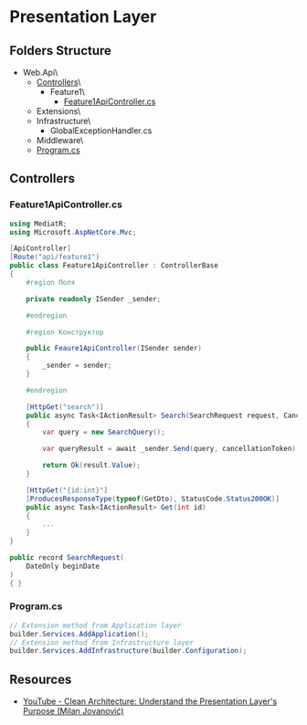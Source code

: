 # Presentation Layer
## Folders Structure
* Web.Api\
  * [Controllers](#controllers)\
    * Feature1\
      * [Feature1ApiController.cs](#feature1apicontrollercs)
  * Extensions\
  * Infrastructure\
    * GlobalExceptionHandler.cs
  * Middleware\
  * [Program.cs](#programcs)

## Controllers
### Feature1ApiController.cs
```csharp
using MediatR;
using Microsoft.AspNetCore.Mvc;

[ApiController]
[Route("api/feature1")
public class Feature1ApiController : ControllerBase
{
    #region Поля

    private readonly ISender _sender;

    #endregion

    #region Конструктор

    public Feaure1ApiController(ISender sender)
    {
        _sender = sender;
    }

    #endregion

    [HttpGet("search")]
    public async Task<IActionResult> Search(SearchRequest request, CancellationToken cancellationToken)
    {
        var query = new SearchQuery();

        var queryResult = await _sender.Send(query, cancellationToken);

        return Ok(result.Value);
    }

    [HttpGet("{id:int}"]
    [ProducesResponseType(typeof(GetDto), StatusCode.Status200OK)]
    public async Task<IActionResult> Get(int id)
    {
        ...
    }
}

public record SearchRequest(
    DateOnly beginDate
)
{ }
```

### Program.cs
```csharp
// Extension method from Application layer
builder.Services.AddApplication();
// Extension method from Infrastructure layer
builder.Services.AddInfrastructure(builder.Configuration);
```

## Resources
* [YouTube - Clean Architecture: Understand the Presentation Layer's Purpose (Milan Jovanović)](https://www.youtube.com/watch?v=trW-v4Gb0l0)
